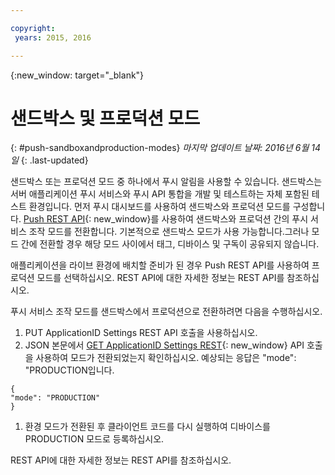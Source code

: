 ```yaml
---

copyright:
 years: 2015, 2016

---
```


{:new_window: target="_blank"}
# 샌드박스 및 프로덕션 모드
{: #push-sandboxandproduction-modes}
*마지막 업데이트 날짜: 2016년 6월 14일*
{: .last-updated}

샌드박스 또는 프로덕션 모드 중 하나에서 푸시 알림을 사용할 수 있습니다. 샌드박스는 서버 애플리케이션 푸시 서비스와 푸시 API 통합을 개발 및 테스트하는 자체 포함된 테스트 환경입니다. 먼저 푸시 대시보드를 사용하여 샌드박스와 프로덕션 모드를 구성합니다. [Push REST API](https://mobile.{DomainName}/imfpushrestapidocs/){: new_window}를 사용하여 샌드박스와 프로덕션 간의 푸시 서비스 조작 모드를 전환합니다. 기본적으로 샌드박스 모드가 사용 가능합니다.그러나 모드 간에 전환할 경우 해당 모드 사이에서 태그, 디바이스 및 구독이 공유되지 않습니다. 


애플리케이션을 라이브 환경에 배치할 준비가 된 경우 Push REST API를 사용하여 프로덕션 모드를 선택하십시오. REST API에 대한 자세한 정보는 REST API를 참조하십시오.

푸시 서비스 조작 모드를 샌드박스에서 프로덕션으로 전환하려면 다음을 수행하십시오. 

1. PUT ApplicationID Settings REST API 호출을 사용하십시오. 
2. JSON 본문에서 [GET ApplicationID Settings REST](https://mobile.{DomainName}/imfpushrestapidocs/){: new_window} API 호출을 사용하여 모드가 전환되었는지 확인하십시오. 예상되는 응답은 "mode": "PRODUCTION입니다.
 
 ```
 { 
 "mode": "PRODUCTION"
 }
 ```
1. 환경 모드가 전환된 후 클라이언트 코드를 다시 실행하여 디바이스를 PRODUCTION 모드로 등록하십시오. 

REST API에 대한 자세한 정보는 REST API를 참조하십시오.
